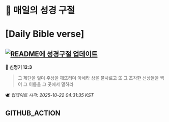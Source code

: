 # 🙏 매일의 성경 구절
# [Daily Bible verse]
## [![README에 성경구절 업데이트](https://github.com/DONGSUKA/first_test/actions/workflows/update-readme-bible.yml/badge.svg)](https://github.com/DONGSUKA/first_test/actions/workflows/update-readme-bible.yml)
<!-- START_BIBLE_VERSE -->
📖 **신명기 12:3**
> 그 제단을 헐며 주상을 깨뜨리며 아세라 상을 불사르고 또 그 조각한 신상들을 찍어 그 이름을 그 곳에서 멸하라

🕊️ _업데이트 시각: 2025-10-22 04:31:35 KST_
  <!-- END_BIBLE_VERSE -->
## GITHUB_ACTION
